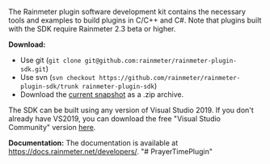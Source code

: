 The Rainmeter plugin software development kit contains the necessary tools and examples to build plugins in C/C++ and C#. Note that plugins built with the SDK require Rainmeter 2.3 beta or higher.

**Download:**

*   Use git (`git clone git@github.com:rainmeter/rainmeter-plugin-sdk.git`)
*   Use svn (`svn checkout https://github.com/rainmeter/rainmeter-plugin-sdk/trunk rainmeter-plugin-sdk`)
*   Download the [current snapshot](https://github.com/rainmeter/rainmeter-plugin-sdk/zipball/master) as a .zip archive.

The SDK can be built using any version of Visual Studio 2019. If you don't already have VS2019, you can download the free "Visual Studio Community" version [here](https://www.visualstudio.com/downloads/).

**Documentation:** The documentation is available at https://docs.rainmeter.net/developers/.
"# PrayerTimePlugin" 
